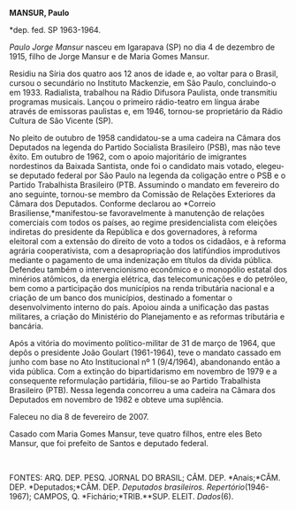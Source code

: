 **MANSUR, Paulo**

\*dep. fed. SP 1963-1964.

*Paulo Jorge Mansur* nasceu em Igarapava (SP) no dia 4 de dezembro de
1915, filho de Jorge Mansur e de Maria Gomes Mansur.

Residiu na Síria dos quatro aos 12 anos de idade e, ao voltar para o
Brasil, cursou o secundário no Instituto Mackenzie, em São Paulo,
concluindo-o em 1933. Radialista, trabalhou na Rádio Difusora Paulista,
onde transmitiu programas musicais. Lançou o primeiro rádio-teatro em
língua árabe através de emissoras paulistas e, em 1946, tornou-se
proprietário da Rádio Cultura de São Vicente (SP).

No pleito de outubro de 1958 candidatou-se a uma cadeira na Câmara dos
Deputados na legenda do Partido Socialista Brasileiro (PSB), mas não
teve êxito. Em outubro de 1962, com o apoio majoritário de imigrantes
nordestinos da Baixada Santista, onde foi o candidato mais votado,
elegeu-se deputado federal por São Paulo na legenda da coligação entre o
PSB e o Partido Trabalhista Brasileiro (PTB. Assumindo o mandato em
fevereiro do ano seguinte, tornou-se membro da Comissão de Relações
Exteriores da Câmara dos Deputados. Conforme declarou ao *Correio
Brasiliense,*manifestou-se favoravelmente à manutenção de relações
comerciais com todos os países, ao regime presidencialista com eleições
indiretas do presidente da República e dos governadores, à reforma
eleitoral com a extensão do direito de voto a todos os cidadãos, e à
reforma agrária cooperativista, com a desapropriação dos latifúndios
improdutivos mediante o pagamento de uma indenização em títulos da
dívida pública. Defendeu também o intervencionismo econômico e o
monopólio estatal dos minérios atômicos, da energia elétrica, das
telecomunicações e do petróleo, bem como a participação dos municípios
na renda tributária nacional e a criação de um banco dos municípios,
destinado a fomentar o desenvolvimento interno do país. Apoiou ainda a
unificação das pastas militares, a criação do Ministério do Planejamento
e as reformas tributária e bancária.

Após a vitória do movimento político-militar de 31 de março de 1964, que
depôs o presidente João Goulart (1961-1964), teve o mandato cassado em
junho com base no Ato Institucional nº 1 (9/4/1964), abandonando então a
vida pública. Com a extinção do bipartidarismo em novembro de 1979 e a
consequente reformulação partidária, filiou-se ao Partido Trabalhista
Brasileiro (PTB). Nessa legenda concorreu a uma cadeira na Câmara dos
Deputados em novembro de 1982 e obteve uma suplência.

Faleceu no dia 8 de fevereiro de 2007.

Casado com Maria Gomes Mansur, teve quatro filhos, entre eles Beto
Mansur, que foi prefeito de Santos e deputado federal.

 

FONTES: ARQ. DEP. PESQ. JORNAL DO BRASIL; CÂM. DEP. *Anais;*CÂM. DEP.
*Deputados;*CÂM. DEP. *Deputados brasileiros. Repertório*(1946-1967);
CAMPOS, Q. *Fichário;*TRIB.**SUP. ELEIT. *Dados*(6).

 
